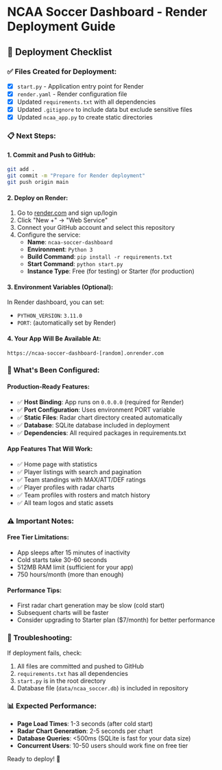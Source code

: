 # NCAA Soccer Dashboard - Render Deployment Guide

## 🚀 Deployment Checklist

### ✅ Files Created for Deployment:
- [x] `start.py` - Application entry point for Render
- [x] `render.yaml` - Render configuration file
- [x] Updated `requirements.txt` with all dependencies
- [x] Updated `.gitignore` to include data but exclude sensitive files
- [x] Updated `ncaa_app.py` to create static directories

### 📋 Next Steps:

#### 1. Commit and Push to GitHub:
```bash
git add .
git commit -m "Prepare for Render deployment"
git push origin main
```

#### 2. Deploy on Render:
1. Go to [render.com](https://render.com) and sign up/login
2. Click "New +" → "Web Service"
3. Connect your GitHub account and select this repository
4. Configure the service:
   - **Name**: `ncaa-soccer-dashboard`
   - **Environment**: `Python 3`
   - **Build Command**: `pip install -r requirements.txt`
   - **Start Command**: `python start.py`
   - **Instance Type**: Free (for testing) or Starter (for production)

#### 3. Environment Variables (Optional):
In Render dashboard, you can set:
- `PYTHON_VERSION`: `3.11.0`
- `PORT`: (automatically set by Render)

#### 4. Your App Will Be Available At:
`https://ncaa-soccer-dashboard-[random].onrender.com`

### 🔧 What's Been Configured:

#### Production-Ready Features:
- ✅ **Host Binding**: App runs on `0.0.0.0` (required for Render)
- ✅ **Port Configuration**: Uses environment PORT variable
- ✅ **Static Files**: Radar chart directory created automatically
- ✅ **Database**: SQLite database included in deployment
- ✅ **Dependencies**: All required packages in requirements.txt

#### App Features That Will Work:
- ✅ Home page with statistics
- ✅ Player listings with search and pagination
- ✅ Team standings with MAX/ATT/DEF ratings
- ✅ Player profiles with radar charts
- ✅ Team profiles with rosters and match history
- ✅ All team logos and static assets

### ⚠️ Important Notes:

#### Free Tier Limitations:
- App sleeps after 15 minutes of inactivity
- Cold starts take 30-60 seconds
- 512MB RAM limit (sufficient for your app)
- 750 hours/month (more than enough)

#### Performance Tips:
- First radar chart generation may be slow (cold start)
- Subsequent charts will be faster
- Consider upgrading to Starter plan ($7/month) for better performance

### 🐛 Troubleshooting:

If deployment fails, check:
1. All files are committed and pushed to GitHub
2. `requirements.txt` has all dependencies
3. `start.py` is in the root directory
4. Database file (`data/ncaa_soccer.db`) is included in repository

### 📊 Expected Performance:
- **Page Load Times**: 1-3 seconds (after cold start)
- **Radar Chart Generation**: 2-5 seconds per chart
- **Database Queries**: <500ms (SQLite is fast for your data size)
- **Concurrent Users**: 10-50 users should work fine on free tier

Ready to deploy! 🎉
